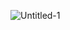 
![Untitled-1](https://github.com/FatemeeRS/FatemeeRS/assets/103313203/36cd22d0-090d-4a21-be75-31754b8931c0)

<!--
**FatemeeRS/FatemeeRS** is a ✨ _special_ ✨ repository because its `README.md` (this file) appears on your GitHub profile.

Here are some ideas to get you started:

- 🔭 I’m currently working on ...
- 🌱 I’m currently learning ...
- 👯 I’m looking to collaborate on ...
- 🤔 I’m looking for help with ...
- 💬 Ask me about ...
- 📫 How to reach me: ...
- 😄 Pronouns: ...
- ⚡ Fun fact: ...
-->

